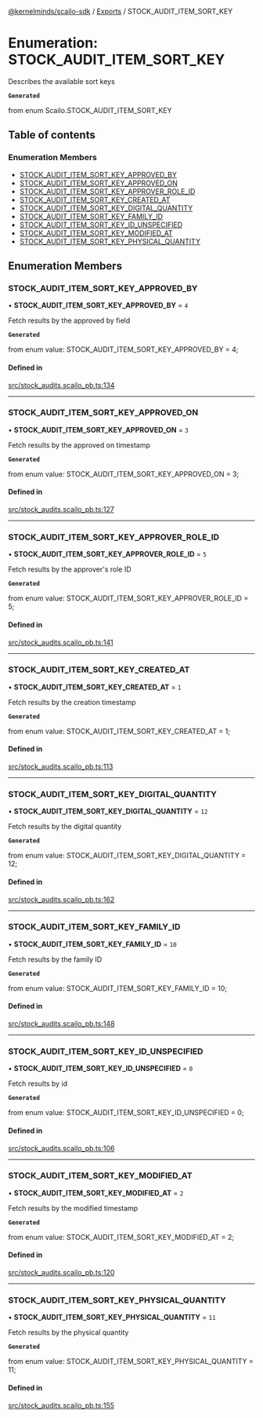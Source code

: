 [@kernelminds/scailo-sdk](../README.md) / [Exports](../modules.md) / STOCK\_AUDIT\_ITEM\_SORT\_KEY

# Enumeration: STOCK\_AUDIT\_ITEM\_SORT\_KEY

Describes the available sort keys

**`Generated`**

from enum Scailo.STOCK_AUDIT_ITEM_SORT_KEY

## Table of contents

### Enumeration Members

- [STOCK\_AUDIT\_ITEM\_SORT\_KEY\_APPROVED\_BY](STOCK_AUDIT_ITEM_SORT_KEY.md#stock_audit_item_sort_key_approved_by)
- [STOCK\_AUDIT\_ITEM\_SORT\_KEY\_APPROVED\_ON](STOCK_AUDIT_ITEM_SORT_KEY.md#stock_audit_item_sort_key_approved_on)
- [STOCK\_AUDIT\_ITEM\_SORT\_KEY\_APPROVER\_ROLE\_ID](STOCK_AUDIT_ITEM_SORT_KEY.md#stock_audit_item_sort_key_approver_role_id)
- [STOCK\_AUDIT\_ITEM\_SORT\_KEY\_CREATED\_AT](STOCK_AUDIT_ITEM_SORT_KEY.md#stock_audit_item_sort_key_created_at)
- [STOCK\_AUDIT\_ITEM\_SORT\_KEY\_DIGITAL\_QUANTITY](STOCK_AUDIT_ITEM_SORT_KEY.md#stock_audit_item_sort_key_digital_quantity)
- [STOCK\_AUDIT\_ITEM\_SORT\_KEY\_FAMILY\_ID](STOCK_AUDIT_ITEM_SORT_KEY.md#stock_audit_item_sort_key_family_id)
- [STOCK\_AUDIT\_ITEM\_SORT\_KEY\_ID\_UNSPECIFIED](STOCK_AUDIT_ITEM_SORT_KEY.md#stock_audit_item_sort_key_id_unspecified)
- [STOCK\_AUDIT\_ITEM\_SORT\_KEY\_MODIFIED\_AT](STOCK_AUDIT_ITEM_SORT_KEY.md#stock_audit_item_sort_key_modified_at)
- [STOCK\_AUDIT\_ITEM\_SORT\_KEY\_PHYSICAL\_QUANTITY](STOCK_AUDIT_ITEM_SORT_KEY.md#stock_audit_item_sort_key_physical_quantity)

## Enumeration Members

### STOCK\_AUDIT\_ITEM\_SORT\_KEY\_APPROVED\_BY

• **STOCK\_AUDIT\_ITEM\_SORT\_KEY\_APPROVED\_BY** = ``4``

Fetch results by the approved by field

**`Generated`**

from enum value: STOCK_AUDIT_ITEM_SORT_KEY_APPROVED_BY = 4;

#### Defined in

[src/stock_audits.scailo_pb.ts:134](https://github.com/scailo/ts-sdk/blob/c10a36b57201dfa5903d4b53efa1e62aa6208936/src/stock_audits.scailo_pb.ts#L134)

___

### STOCK\_AUDIT\_ITEM\_SORT\_KEY\_APPROVED\_ON

• **STOCK\_AUDIT\_ITEM\_SORT\_KEY\_APPROVED\_ON** = ``3``

Fetch results by the approved on timestamp

**`Generated`**

from enum value: STOCK_AUDIT_ITEM_SORT_KEY_APPROVED_ON = 3;

#### Defined in

[src/stock_audits.scailo_pb.ts:127](https://github.com/scailo/ts-sdk/blob/c10a36b57201dfa5903d4b53efa1e62aa6208936/src/stock_audits.scailo_pb.ts#L127)

___

### STOCK\_AUDIT\_ITEM\_SORT\_KEY\_APPROVER\_ROLE\_ID

• **STOCK\_AUDIT\_ITEM\_SORT\_KEY\_APPROVER\_ROLE\_ID** = ``5``

Fetch results by the approver's role ID

**`Generated`**

from enum value: STOCK_AUDIT_ITEM_SORT_KEY_APPROVER_ROLE_ID = 5;

#### Defined in

[src/stock_audits.scailo_pb.ts:141](https://github.com/scailo/ts-sdk/blob/c10a36b57201dfa5903d4b53efa1e62aa6208936/src/stock_audits.scailo_pb.ts#L141)

___

### STOCK\_AUDIT\_ITEM\_SORT\_KEY\_CREATED\_AT

• **STOCK\_AUDIT\_ITEM\_SORT\_KEY\_CREATED\_AT** = ``1``

Fetch results by the creation timestamp

**`Generated`**

from enum value: STOCK_AUDIT_ITEM_SORT_KEY_CREATED_AT = 1;

#### Defined in

[src/stock_audits.scailo_pb.ts:113](https://github.com/scailo/ts-sdk/blob/c10a36b57201dfa5903d4b53efa1e62aa6208936/src/stock_audits.scailo_pb.ts#L113)

___

### STOCK\_AUDIT\_ITEM\_SORT\_KEY\_DIGITAL\_QUANTITY

• **STOCK\_AUDIT\_ITEM\_SORT\_KEY\_DIGITAL\_QUANTITY** = ``12``

Fetch results by the digital quantity

**`Generated`**

from enum value: STOCK_AUDIT_ITEM_SORT_KEY_DIGITAL_QUANTITY = 12;

#### Defined in

[src/stock_audits.scailo_pb.ts:162](https://github.com/scailo/ts-sdk/blob/c10a36b57201dfa5903d4b53efa1e62aa6208936/src/stock_audits.scailo_pb.ts#L162)

___

### STOCK\_AUDIT\_ITEM\_SORT\_KEY\_FAMILY\_ID

• **STOCK\_AUDIT\_ITEM\_SORT\_KEY\_FAMILY\_ID** = ``10``

Fetch results by the family ID

**`Generated`**

from enum value: STOCK_AUDIT_ITEM_SORT_KEY_FAMILY_ID = 10;

#### Defined in

[src/stock_audits.scailo_pb.ts:148](https://github.com/scailo/ts-sdk/blob/c10a36b57201dfa5903d4b53efa1e62aa6208936/src/stock_audits.scailo_pb.ts#L148)

___

### STOCK\_AUDIT\_ITEM\_SORT\_KEY\_ID\_UNSPECIFIED

• **STOCK\_AUDIT\_ITEM\_SORT\_KEY\_ID\_UNSPECIFIED** = ``0``

Fetch results by id

**`Generated`**

from enum value: STOCK_AUDIT_ITEM_SORT_KEY_ID_UNSPECIFIED = 0;

#### Defined in

[src/stock_audits.scailo_pb.ts:106](https://github.com/scailo/ts-sdk/blob/c10a36b57201dfa5903d4b53efa1e62aa6208936/src/stock_audits.scailo_pb.ts#L106)

___

### STOCK\_AUDIT\_ITEM\_SORT\_KEY\_MODIFIED\_AT

• **STOCK\_AUDIT\_ITEM\_SORT\_KEY\_MODIFIED\_AT** = ``2``

Fetch results by the modified timestamp

**`Generated`**

from enum value: STOCK_AUDIT_ITEM_SORT_KEY_MODIFIED_AT = 2;

#### Defined in

[src/stock_audits.scailo_pb.ts:120](https://github.com/scailo/ts-sdk/blob/c10a36b57201dfa5903d4b53efa1e62aa6208936/src/stock_audits.scailo_pb.ts#L120)

___

### STOCK\_AUDIT\_ITEM\_SORT\_KEY\_PHYSICAL\_QUANTITY

• **STOCK\_AUDIT\_ITEM\_SORT\_KEY\_PHYSICAL\_QUANTITY** = ``11``

Fetch results by the physical quantity

**`Generated`**

from enum value: STOCK_AUDIT_ITEM_SORT_KEY_PHYSICAL_QUANTITY = 11;

#### Defined in

[src/stock_audits.scailo_pb.ts:155](https://github.com/scailo/ts-sdk/blob/c10a36b57201dfa5903d4b53efa1e62aa6208936/src/stock_audits.scailo_pb.ts#L155)
